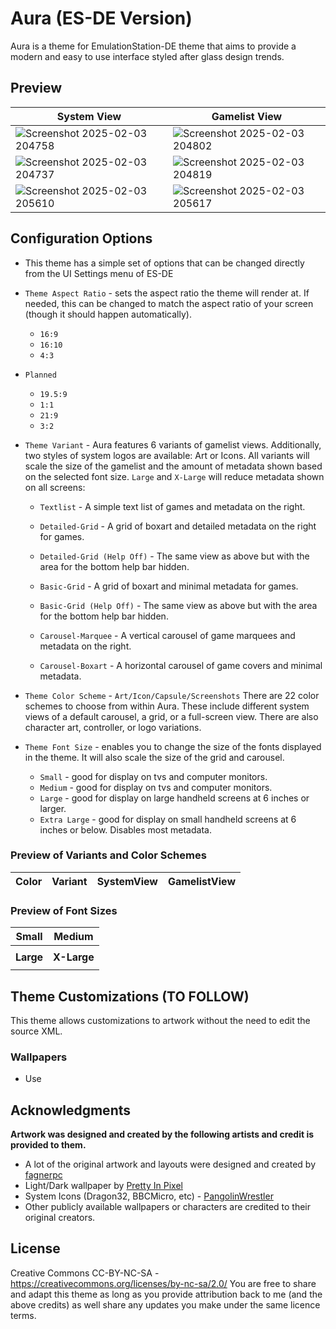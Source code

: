 # Aura (ES-DE Version)
Aura is a theme for EmulationStation-DE theme that aims to provide a modern and easy to use interface styled after glass design trends.

## **Preview**

| System View | Gamelist View |
| --- | --- |
|![Screenshot 2025-02-03 204758](https://github.com/user-attachments/assets/46c73bc4-44e1-47fd-aee6-bfe8770c6c03)|![Screenshot 2025-02-03 204802](https://github.com/user-attachments/assets/ec9957d8-509d-4bdc-a06a-3f8e19fd53fa)|
|![Screenshot 2025-02-03 204737](https://github.com/user-attachments/assets/563dc116-3681-4f31-82e8-5ac102fc880e)|![Screenshot 2025-02-03 204819](https://github.com/user-attachments/assets/1e09be39-498e-4123-b788-61a64251ce2e)|
|![Screenshot 2025-02-03 205610](https://github.com/user-attachments/assets/8d6ab472-cf23-4563-8b51-d16650189183)|![Screenshot 2025-02-03 205617](https://github.com/user-attachments/assets/b95b8e4f-ed03-4cdc-8d8a-e1a6e725eced)|



## **Configuration Options**

- This theme has a simple set of options that can be changed directly from the UI Settings menu of ES-DE
- `Theme Aspect Ratio` - sets the aspect ratio the theme will render at. If needed, this can be changed to match the aspect ratio of your screen (though it should happen automatically).
   - `16:9`
   - `16:10`
   - `4:3`

- `Planned`
   - `19.5:9`
   - `1:1`
   - `21:9`
   - `3:2`
     
- `Theme Variant` - Aura features 6 variants of gamelist views. Additionally, two styles of system logos are available: Art or Icons. All variants will scale the size of the gamelist and the amount of metadata shown based on the selected font size. `Large` and `X-Large` will reduce metadata shown on all screens:
  
   - `Textlist` - A simple text list of games and metadata on the right.
  
   - `Detailed-Grid` - A grid of boxart and detailed metadata on the right for games.

   - `Detailed-Grid (Help Off)` - The same view as above but with the area for the bottom help bar hidden.

   - `Basic-Grid` - A grid of boxart and minimal metadata for games.

   - `Basic-Grid (Help Off)` - The same view as above but with the area for the bottom help bar hidden.

   - `Carousel-Marquee` - A vertical carousel of game marquees and metadata on the right.
     
   - `Carousel-Boxart` - A horizontal carousel of game covers and minimal metadata.
   

- `Theme Color Scheme` - `Art/Icon/Capsule/Screenshots` There are 22 color schemes to choose from within Aura. These include different system views of a default carousel, a grid, or a full-screen view. There are also character art, controller, or logo variations. 

 
- `Theme Font Size` - enables you to change the size of the fonts displayed in the theme. It will also scale the size of the grid and carousel.
   - `Small` - good for display on tvs and computer monitors.
   - `Medium` - good for display on tvs and computer monitors.
   - `Large` - good for display on large handheld screens at 6 inches or larger.
   - `Extra Large` - good for display on small handheld screens at 6 inches or below. Disables most metadata.
     
### **Preview of Variants and Color Schemes**

| Color | Variant | SystemView | GamelistView |
| :---: | :---: | :---: | :---: |


### Preview of Font Sizes 

| Small | Medium |
| :---: | :---: |
|||
| **Large** | **X-Large** |
|||



## **Theme Customizations** (TO FOLLOW)

This theme allows customizations to artwork without the need to edit the source XML. 

### Wallpapers
- Use 


## **Acknowledgments**

**Artwork was designed and created by the following artists and credit is provided to them.**
   - A lot of the original artwork and layouts were designed and created by [fagnerpc](https://github.com/fagnerpc)
   - Light/Dark wallpaper by [Pretty In Pixel](https://prettyinpixel.wordpress.com/page/2/)
   - System Icons (Dragon32, BBCMicro, etc) - [PangolinWrestler](https://github.com/PangolinWrestler)
   - Other publicly available wallpapers or characters are credited to their original creators.
     
## **License**
Creative Commons CC-BY-NC-SA - https://creativecommons.org/licenses/by-nc-sa/2.0/
You are free to share and adapt this theme as long as you provide attribution back to me (and the above credits) as well share any updates you make under the same licence terms.

